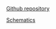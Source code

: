 [Github repository](https://github.com/pichenettes/eurorack/tree/master/ripples)

[Schematics](downloads/ripples_v90.pdf)